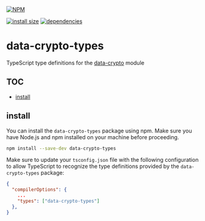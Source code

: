[![NPM](https://nodei.co/npm/data-crypto-types.png)](https://nodei.co/npm/data-crypto-types/)

[![install size](https://packagephobia.now.sh/badge?p=data-crypto-types)](https://packagephobia.now.sh/result?p=data-crypto-types) [![dependencies](https://david-dm.org/hosseinmd/data-crypto-types.svg)](https://david-dm.org/hosseinmd/data-crypto-types.svg)

# data-crypto-types

TypeScript type definitions for the [data-crypto](https://www.npmjs.com/package/data-crypto) module

## TOC

- [install](#install)

## install

You can install the `data-crypto-types` package using npm. Make sure you have Node.js and npm installed on your machine before proceeding.

```bash
npm install --save-dev data-crypto-types
```

Make sure to update your `tsconfig.json` file with the following configuration to allow TypeScript to recognize the type definitions provided by the `data-crypto-types` package:

```json
{
  "compilerOptions": {
    ...
    "types": ["data-crypto-types"]
  },
}

```

